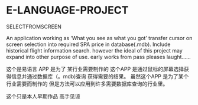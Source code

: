 # E-LANGUAGE-PROJECT
SELECTFROMSCREEN 

An application working as ‘What you see as what you got’ transfer cursor on screen selection into required SPA price in database(.mdb). Include historical flight information search.  however the ideal of this project may expand into other purpose of use.
early works from pass pleases laught......

这个是易语言 APP   是为了 某行业需要制作的 这个APP 是通过鼠标的屏幕选择获得信息并通过数据库（。mdb)查询 获得需要的结果。
虽然这个APP 是为了某个行业需要而制作的 但是方法可以应用到许多需要数据库查询的行业里。

这个只是本人早期作品 高手见谅
